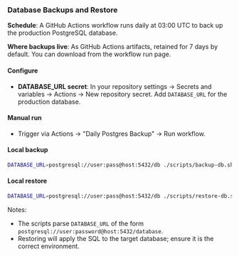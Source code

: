 ### Database Backups and Restore

**Schedule**: A GitHub Actions workflow runs daily at 03:00 UTC to back up the production PostgreSQL database.

**Where backups live**: As GitHub Actions artifacts, retained for 7 days by default. You can download from the workflow run page.

#### Configure
- **DATABASE_URL secret**: In your repository settings → Secrets and variables → Actions → New repository secret. Add `DATABASE_URL` for the production database.

#### Manual run
- Trigger via Actions → "Daily Postgres Backup" → Run workflow.

#### Local backup
```bash
DATABASE_URL=postgresql://user:pass@host:5432/db ./scripts/backup-db.sh
```

#### Local restore
```bash
DATABASE_URL=postgresql://user:pass@host:5432/db ./scripts/restore-db.sh backups/your_backup.sql.gz
```

Notes:
- The scripts parse `DATABASE_URL` of the form `postgresql://user:password@host:5432/database`.
- Restoring will apply the SQL to the target database; ensure it is the correct environment.

